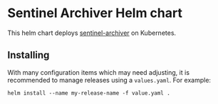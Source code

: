 # Sentinel Archiver Helm chart

This helm chart deploys [sentinel-archiver](https://github.com/filecoin-project/sentinel-archiver) on Kubernetes.

## Installing

With many configuration items which may need adjusting, it is recommended to manage releases using a `values.yaml`. For example:

```
helm install --name my-release-name -f value.yaml .
```

